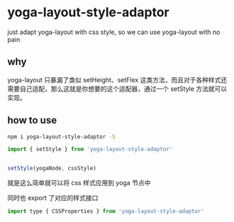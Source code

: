 # yoga-layout-style-adaptor

just adapt yoga-layout with css style, so we can use yoga-layout with no pain

## why

yoga-layout 只暴漏了类似 setHeight、setFlex 这类方法，而且对于各种样式还需要自己适配，那么这就是你想要的这个适配器，通过一个 setStyle 方法就可以实现。

## how to use

```bash
npm i yoga-layout-style-adaptor -S
```

```js
import { setStyle } from 'yoga-layout-style-adaptor'


setStyle(yogaNode, cssStyle)
```

就是这么简单就可以将 css 样式应用到 yoga 节点中

同时也 export 了对应的样式接口

```js
import type { CSSProperties } from 'yoga-layout-style-adaptor'
```
